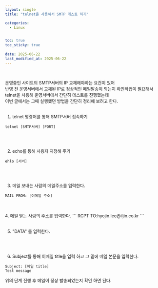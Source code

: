 ```yaml
---
layout: single
title: "telnet을 사용해서 SMTP 테스트 하기"

categories:
  - Linux


toc: true
toc_sticky: true
 
date: 2025-06-22
last_modified_at: 2025-06-22
---
```

<br/>

운영중인 사이트의 SMTP서버의 IP 교체해야하는 요건이 있어 <br/> 반영 전 운영서버에서 교체된 IP로 정상적인 메일발송이 되는지 확인작업이 필요해서 telnet을 사용해 운영서버에서 간단히 테스트를 진행했는데<br/>
이번 글에서는 그때 실행했던 방법을 간단히 정리해 보려고 한다.
<br/>
<br/>
1. telnet 명령어를 통해 SMTP서버 접속하기
```
telnet [SMTP서버] [PORT]
```
<br/>
<br/>

2. echo를 통해 사용자 지정해 주기
```
ehlo [서버]
```
<br/>
<br/>

3. 메일 보내는 사람의 메일주소를 입력한다.
```
MAIL FROM: [이메일 주소]
```
<br/>
<br/>
4. 메일 받는 사람의 주소를 입력한다.
```
RCPT TO:hyojin.lee@iljin.co.kr
```
<br/>
<br/>

5. "DATA" 를 입력한다.
<br/>
<br/>

6. Subject를 통해 이메일 title을 입력 하고 그 밑에 메일 본문을 입력한다.
```
Subject: [메일 title]
Test message
```
 위의 단계 진행 후 메일이 정상 발송되었는지 확인 하면 된다.


